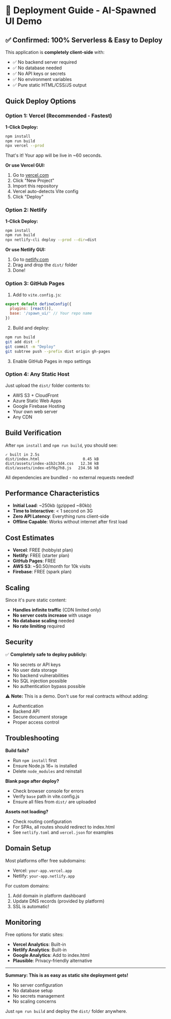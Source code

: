 # 🚀 Deployment Guide - AI-Spawned UI Demo

## ✅ Confirmed: 100% Serverless & Easy to Deploy

This application is **completely client-side** with:
- ✅ No backend server required
- ✅ No database needed
- ✅ No API keys or secrets
- ✅ No environment variables
- ✅ Pure static HTML/CSS/JS output

## Quick Deploy Options

### Option 1: Vercel (Recommended - Fastest)

**1-Click Deploy:**
```bash
npm install
npm run build
npx vercel --prod
```

That's it! Your app will be live in ~60 seconds.

**Or use Vercel GUI:**
1. Go to [vercel.com](https://vercel.com)
2. Click "New Project"
3. Import this repository
4. Vercel auto-detects Vite config
5. Click "Deploy"

### Option 2: Netlify

**1-Click Deploy:**
```bash
npm install
npm run build
npx netlify-cli deploy --prod --dir=dist
```

**Or use Netlify GUI:**
1. Go to [netlify.com](https://netlify.com)
2. Drag and drop the `dist/` folder
3. Done!

### Option 3: GitHub Pages

1. Add to `vite.config.js`:
```javascript
export default defineConfig({
  plugins: [react()],
  base: '/spawn_ui/' // Your repo name
})
```

2. Build and deploy:
```bash
npm run build
git add dist -f
git commit -m "Deploy"
git subtree push --prefix dist origin gh-pages
```

3. Enable GitHub Pages in repo settings

### Option 4: Any Static Host

Just upload the `dist/` folder contents to:
- AWS S3 + CloudFront
- Azure Static Web Apps
- Google Firebase Hosting
- Your own web server
- Any CDN

## Build Verification

After `npm install` and `npm run build`, you should see:

```
✓ built in 2.5s
dist/index.html                   0.45 kB
dist/assets/index-a1b2c3d4.css   12.34 kB
dist/assets/index-e5f6g7h8.js   234.56 kB
```

All dependencies are bundled - no external requests needed!

## Performance Characteristics

- **Initial Load**: ~250kb (gzipped ~80kb)
- **Time to Interactive**: < 1 second on 3G
- **Zero API Latency**: Everything runs client-side
- **Offline Capable**: Works without internet after first load

## Cost Estimates

- **Vercel**: FREE (hobbyist plan)
- **Netlify**: FREE (starter plan)
- **GitHub Pages**: FREE
- **AWS S3**: ~$0.50/month for 10k visits
- **Firebase**: FREE (spark plan)

## Scaling

Since it's pure static content:
- **Handles infinite traffic** (CDN limited only)
- **No server costs increase** with usage
- **No database scaling** needed
- **No rate limiting** required

## Security

✅ **Completely safe to deploy publicly:**
- No secrets or API keys
- No user data storage
- No backend vulnerabilities
- No SQL injection possible
- No authentication bypass possible

⚠️ **Note:** This is a demo. Don't use for real contracts without adding:
- Authentication
- Backend API
- Secure document storage
- Proper access control

## Troubleshooting

**Build fails?**
- Run `npm install` first
- Ensure Node.js 16+ is installed
- Delete `node_modules` and reinstall

**Blank page after deploy?**
- Check browser console for errors
- Verify `base` path in vite.config.js
- Ensure all files from `dist/` are uploaded

**Assets not loading?**
- Check routing configuration
- For SPAs, all routes should redirect to index.html
- See `netlify.toml` and `vercel.json` for examples

## Domain Setup

Most platforms offer free subdomains:
- Vercel: `your-app.vercel.app`
- Netlify: `your-app.netlify.app`

For custom domains:
1. Add domain in platform dashboard
2. Update DNS records (provided by platform)
3. SSL is automatic!

## Monitoring

Free options for static sites:
- **Vercel Analytics**: Built-in
- **Netlify Analytics**: Built-in
- **Google Analytics**: Add to index.html
- **Plausible**: Privacy-friendly alternative

---

**Summary: This is as easy as static site deployment gets!**
- No server configuration
- No database setup
- No secrets management
- No scaling concerns

Just `npm run build` and deploy the `dist/` folder anywhere.

